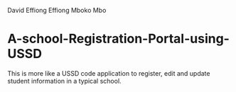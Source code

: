 David Effiong Effiong Mboko Mbo
# A-school-Registration-Portal-using-USSD
This is more like a USSD code application to register, edit and update student information in a typical school.
